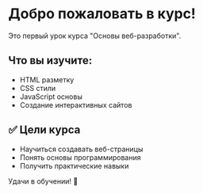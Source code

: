 
# Добро пожаловать в курс!

Это первый урок курса "Основы веб-разработки". 

## Что вы изучите:

- HTML разметку
- CSS стили  
- JavaScript основы
- Создание интерактивных сайтов

## ✅ Цели курса

- Научиться создавать веб-страницы
- Понять основы программирования
- Получить практические навыки

Удачи в обучении! 🚀
